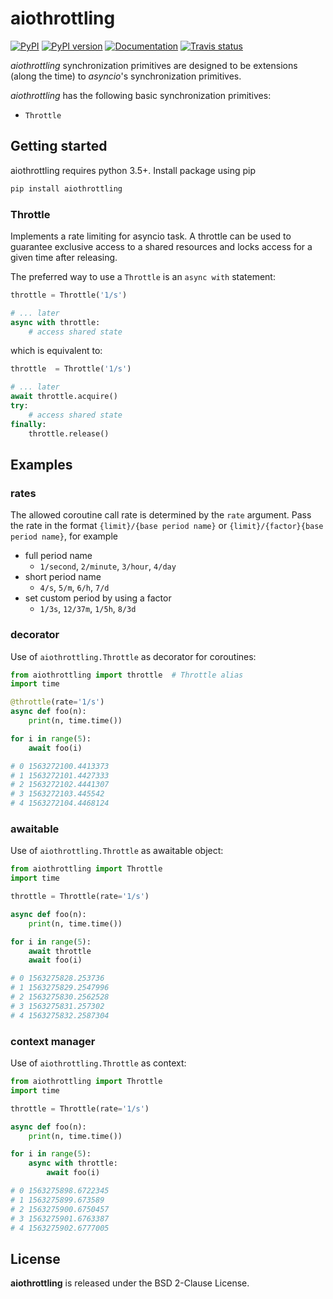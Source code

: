 # aiothrottling

[![PyPI](https://img.shields.io/pypi/v/aiothrottling.svg)](https://pypi.python.org/pypi/aiothrottling)
[![PyPI version](https://img.shields.io/pypi/pyversions/aiothrottling.svg)](https://pypi.python.org/pypi/aiothrottling)
[![Documentation](https://img.shields.io/badge/docs-latest-brightgreen.svg)](https://aiothrottling.readthedocs.io/en/latest/)
[![Travis status](https://travis-ci.org/KonstantinTogoi/aiothrottling.svg)](https://travis-ci.org/KonstantinTogoi/aiothrottling)

*aiothrottling* synchronization primitives are designed to be extensions
(along the time) to *asyncio*'s synchronization primitives.

*aiothrottling* has the following basic synchronization primitives:

- `Throttle`

## Getting started

aiothrottling requires python 3.5+. Install package using pip

```python
pip install aiothrottling
```

### Throttle

Implements a rate limiting for asyncio task.
A throttle can be used to guarantee exclusive access to a shared resources
and locks access for a given time after releasing.

The preferred way to use a `Throttle` is an `async with` statement:

```python
throttle = Throttle('1/s')

# ... later
async with throttle:
    # access shared state
```

which is equivalent to:

```python
throttle  = Throttle('1/s')

# ... later
await throttle.acquire()
try:
    # access shared state
finally:
    throttle.release()
```

## Examples

### rates

The allowed coroutine call rate is determined by the ``rate`` argument. Pass the rate in the format `{limit}/{base period name}` or `{limit}/{factor}{base period name}`, for example

- full period name
    + `1/second`, `2/minute`, `3/hour`, `4/day`
- short period name
    + `4/s`, `5/m`, `6/h`, `7/d`
- set custom period by using a factor
    + `1/3s`, `12/37m`, `1/5h`, `8/3d`

### decorator

Use of `aiothrottling.Throttle` as decorator for coroutines:

```python
from aiothrottling import throttle  # Throttle alias
import time

@throttle(rate='1/s')
async def foo(n):
    print(n, time.time())

for i in range(5):
    await foo(i)

# 0 1563272100.4413373
# 1 1563272101.4427333
# 2 1563272102.4441307
# 3 1563272103.445542
# 4 1563272104.4468124
```

### awaitable

Use of `aiothrottling.Throttle` as awaitable object:

```python
from aiothrottling import Throttle
import time

throttle = Throttle(rate='1/s')

async def foo(n):
    print(n, time.time())

for i in range(5):
    await throttle
    await foo(i)

# 0 1563275828.253736
# 1 1563275829.2547996
# 2 1563275830.2562528
# 3 1563275831.257302
# 4 1563275832.2587304
```

### context manager

Use of `aiothrottling.Throttle` as context:

```python
from aiothrottling import Throttle
import time

throttle = Throttle(rate='1/s')

async def foo(n):
    print(n, time.time())

for i in range(5):
    async with throttle:
        await foo(i)

# 0 1563275898.6722345
# 1 1563275899.673589
# 2 1563275900.6750457
# 3 1563275901.6763387
# 4 1563275902.6777005
```

## License

**aiothrottling** is released under the BSD 2-Clause License.
